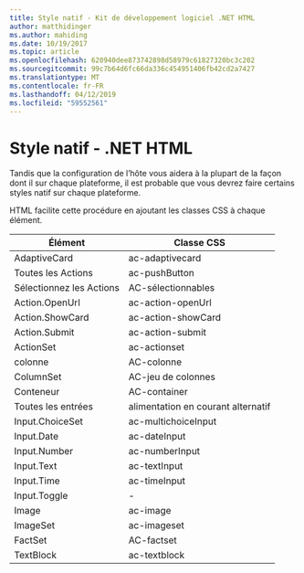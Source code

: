 ```yaml
---
title: Style natif - Kit de développement logiciel .NET HTML
author: matthidinger
ms.author: mahiding
ms.date: 10/19/2017
ms.topic: article
ms.openlocfilehash: 620940dee873742898d58979c61827320bc3c202
ms.sourcegitcommit: 99c7b64d6fc66da336c454951406fb42cd2a7427
ms.translationtype: MT
ms.contentlocale: fr-FR
ms.lasthandoff: 04/12/2019
ms.locfileid: "59552561"
---
```

# <a name="native-styling---net-html"></a>Style natif - .NET HTML

Tandis que la configuration de l’hôte vous aidera à la plupart de la façon dont il sur chaque plateforme, il est probable que vous devrez faire certains styles natif sur chaque plateforme. 

HTML facilite cette procédure en ajoutant les classes CSS à chaque élément.

| Élément | Classe CSS |
|---|---|
| AdaptiveCard | ac-adaptivecard |
| Toutes les Actions | ac-pushButton | 
| Sélectionnez les Actions | AC-sélectionnables |
| Action.OpenUrl  | ac-action-openUrl |
| Action.ShowCard | ac-action-showCard |
| Action.Submit  | ac-action-submit  |
| ActionSet | ac-actionset |
| colonne | AC-colonne |
| ColumnSet | AC-jeu de colonnes |
| Conteneur | AC-container |
| Toutes les entrées | alimentation en courant alternatif |
| Input.ChoiceSet | ac-multichoiceInput  |
| Input.Date | ac-dateInput |
| Input.Number | ac-numberInput |
| Input.Text | ac-textInput |
| Input.Time | ac-timeInput |
| Input.Toggle| - |
| Image  | ac-image |
| ImageSet  | ac-imageset |
| FactSet | AC-factset |
| TextBlock  | ac-textblock |